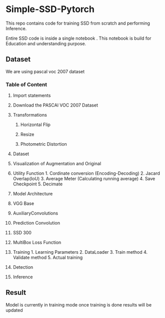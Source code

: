# Simple-SSD-Pytorch

This repo contains code for training SSD from scratch and performing Inference. 

Entire SSD code is inside a single notebook . This notebook is build for Education and understanding purpose.

## Dataset

We are using pascal voc 2007 dataset

### Table of Content

1. Import statements
2. Download the PASCAl VOC 2007 Dataset
3. Transformations

   1. Horizontal Flip

   2. Resize

   3. Photometric Distortion
4. Dataset
5. Visualization of Augmentation and Original
6. Utility Function
    	1. Cordinate conversion (Encoding-Decoding)
    	2. Jacard Overlap(IoU)
    	3. Average Meter (Calculating running average)
    	4. Save Checkpoint
    	5. Decimate

7. Model Architecture
8. VGG Base
9. AuxiliaryConvolutions
10. Prediction Convolution
11. SSD 300
12. MultiBox Loss Function
13. Training
     	1. Learning Parameters
     	2. DataLoader
     	3. Train method
     	4. Validate method
     	5. Actual training
14. Detection
15. Inference



## Result

Model is currently in training mode once training is done results will be updated